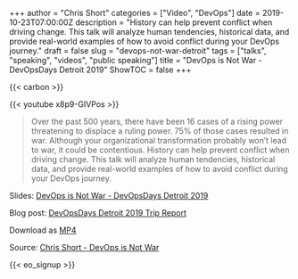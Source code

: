 +++
author = "Chris Short"
categories = ["Video", "DevOps"]
date = 2019-10-23T07:00:00Z
description = "History can help prevent conflict when driving change. This talk will analyze human tendencies, historical data, and provide real-world examples of how to avoid conflict during your DevOps journey."
draft = false
slug = "devops-not-war-detroit"
tags = ["talks", "speaking", "videos", "public speaking"]
title = "DevOps is Not War - DevOpsDays Detroit 2019"
ShowTOC = false
+++

{{< carbon >}}

{{< youtube x8p9-GIVPos >}}

> Over the past 500 years, there have been 16 cases of a rising power threatening to displace a ruling power. 75% of those cases resulted in war. Although your organizational transformation probably won’t lead to war, it could be contentious. History can help prevent conflict when driving change. This talk will analyze human tendencies, historical data, and provide real-world examples of how to avoid conflict during your DevOps journey.

Slides: [DevOps is Not War - DevOpsDays Detroit 2019](https://speakerdeck.com/chrisshort/devops-is-not-war-df415c22-a29d-4cab-8689-143f9922c0f3)  

Blog post: [DevOpsDays Detroit 2019 Trip Report](/devopsdays-detroit-2019-trip-report/)

Download as [MP4](https://cache.chrisshort.net/file/cache-chrisshort-net/DevOps-is-Not-War-DOD-Detroit.mp4)

Source: [Chris Short - DevOps is Not War](https://youtu.be/x8p9-GIVPos)

{{< eo_signup >}}